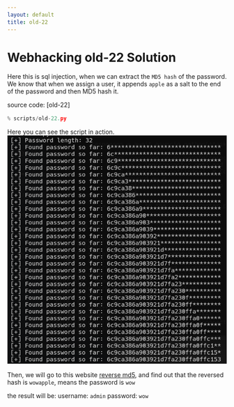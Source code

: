 ```yaml
---
layout: default
title: old-22
---
```


# Webhacking old-22 Solution

Here this is sql injection, when we can extract the `MD5 hash` of the password.
We know that when we assign a user, it appends `apple` as a salt to the end of the password and then MD5 hash it.

source code: [old-22]
```python
% scripts/old-22.py
```


Here you can see the script in action.
![Hash extract](./images/old-22.png)

Then, we will go to this website [reverse md5](https://md5decrypt.net/en/),
and find out that the reversed hash is `wowapple`, means the password is `wow`

the result will be:
username: `admin`
password: `wow`
